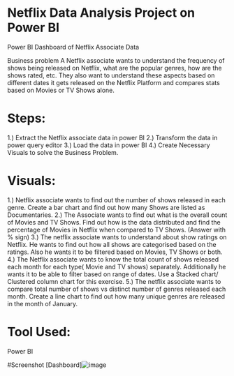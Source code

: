 # Netflix Data Analysis Project on Power BI

Power BI Dashboard of Netflix Associate Data

Business problem
A Netflix associate wants to understand the frequency of shows being released on Netflix, what are the popular genres, how are the shows rated, etc. They also want to understand these aspects based on different dates it gets released on the Netflix Platform and compares stats based on Movies or TV Shows alone. 

# Steps:
1.) Extract the Netflix associate data in power BI
2.) Transform the data in power query editor 
3.) Load the data in power BI
4.) Create Necessary Visuals to solve the Business Problem.

# Visuals:
1.) Netflix associate wants to find out the number of shows released in each genre. Create a bar chart and find out how many Shows are listed as Documentaries.
2.) The Associate wants to find out what is the overall count of Movies and TV Shows. Find out how is the data distributed and find the percentage of Movies in Netflix when compared to TV Shows. (Answer with % sign)
3.) The netflix associate wants to understand about show ratings on Netflix. He wants to find out how all shows are categorised based on the ratings. Also he wants it to be filtered based on Movies, TV Shows or both.
4.) The Netflix associate wants to know the total count of shows released each month for each type( Movie and TV shows) separately. Additionally he wants it to be able to filter based on range of dates. Use a Stacked chart/ Clustered column chart for this exercise.
5.) The netflix associate wants to compare total number of shows vs distinct number of genres released each month. Create a line chart to find out how many unique genres are released in the month of January.

# Tool Used:
Power BI

#Screenshot
[Dashboard]![image](https://github.com/Asp-Ankita/Power-BI_project/assets/145435024/2acfc7ad-b816-4091-846d-e7d13731ab56)



